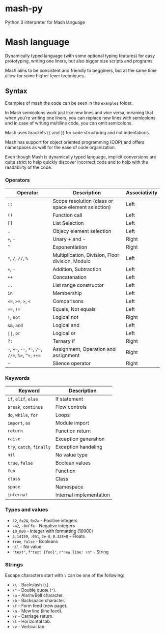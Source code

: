 # mash-py
Python 3 interpreter for Mash language

# Mash language
Dynamically typed language (with some optional typing features) for easy prototyping, writing one liners, but also
bigger size scripts and programs.

Mash aims to be consistent and friendly to begginers, but at the same time allow for some higher lever techniques. 

## Syntax
Examples of mash the code can be seen in the `examples` folder.

In Mash semicolons work just like new lines and vice versa, meaning that when you're writing one liners, you
can replace new lines with semicolons and in case of writing multiline code, you can omit semicolons. 

Mash uses brackets (`{` and `}`) for code structuring and not indentations.

Mash has support for object oriented programming (OOP) and offers namespaces as well for the ease of code organization.

Even though Mash is dynamically typed language, implicit conversions are quite strict to help quickly discover
incorrect code and to help with the readability of the code. 

### Operators
| **Operator**                     | **Description**                                  | **Associativity** |
|----------------------------------|--------------------------------------------------|---------------|
| `::`                             | Scope resolution (class or space element selection) | Left       |
| `()`                             | Function call                                    | Left          |
| `[]`                             | List Selection                                   | Left          |
| `.`                              | Objecy element selection                         | Left          |
| `+`, `-`                         | Unary + and -                                    | Right         |
| `^`                              | Exponentiation                                   | Right         |
| `*`, `/`, `//`, `%`              | Multiplication, Division, Floor division, Modulo | Left          |
| `+`, `-`                         | Addition, Subtraction                            | Left          |
| `++`                             | Concatenation                                    | Left          |
| `..`                             | List range constructor                           | Left          |
| `in`                             | Membership                                       | Left          |
| `<=`, `>=`, `>`, `<`             | Comparisons                                      | Left          |
| `==`, `!=`                       | Equals, Not equals                               | Left          |
| `!`, `not`                       | Logical not                                      | Right         |
| `&&`, `and`                      | Logical and                                      | Left          |
| `\|\|`, `or`                     | Logical or                                       | Left          |
| `?:`                             | Ternary if                                       | Right         |
| `=`, `+=`, `-=`, `*=`, `/=`, `//=`, `%=`, `^=`, `++=` | Assignment, Operation and assignment | Right       |
| `~`                              | Silence operator                                 | Right         |

### Keywords
| **Keyword**          | **Description**     |
|----------------------|---------------------|
| `if`, `elif`, `else` | If statement        |
| `break`, `continue`  | Flow controls       |
| `do`, `while`, `for` | Loops               |
| `import`, `as`       | Module import       |
| `return`             | Function return     |
| `raise`              | Exception generation |
| `try`, `catch`, `finally` | Exception handeling |
| `nil`                | No value type       |
| `true`, `false`      | Boolean values      |
| `fun`                | Function            |
| `class`              | Class               |
| `space`              | Namespace           |
| `internal`           | Internal implementation |

### Types and values
* `42`, `0x2A`, `0x2a` - Positive integers
* `-42`, `-0xFfa` - Negative integers
* `10_000` - Integer with formatting (10000)
* `3.14159`, `.001`, `3e-8`, `0.33E+8` - Floats
* `true`, `false` - Booleans
* `nil` - No value
* `"text"`, `f"text {foo}"`, `r"new line: \n"` - String

### Strings

Escape characters start with `\` can be one of the following:
* `\\` - Backslash (`\`).
* `\"` - Double quote (`"`).
* `\a` - Alarm/Bell character.
* `\b` - Backspace character.
* `\f` - Form feed (new page).
* `\n` - Mew line (line feed).
* `\r` - Carriage return.
* `\t` - Horizontal tab.
* `\v` - Vertical tab.
